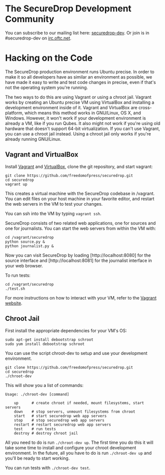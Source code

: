 # The SecureDrop Development Community

You can subscribe to our mailing list here: [securedrop-dev](https://lists.riseup.net/www/subscribe/securedrop-dev). Or join is in #securedrop-dev on [irc.oftc.net](http://www.oftc.net/).

# Hacking on the Code

The SecureDrop production environment runs Ubuntu precise. In order to make it so all developers have as similar an environment as possible, we have made it easy to write and test code changes in precise, even if that's not the operating system you're running.

The two ways to do this are using Vagrant or using a chroot jail. Vagrant works by creating an Ubuntu precise VM using VirtualBox and installing a development environment inside of it. Vagrant and VirtualBox are cross-platform, which means this method works in GNU/Linux, OS X, and Windows. However, it won't work if your development environment is already a VM, like if you run Qubes. It also might not work if you're using old hardware that doesn't support 64-bit virtualization. If you can't use Vagrant, you can use a chroot jail instead. Using a chroot jail only works if you're already running GNU/Linux.

## Vagrant and VirtualBox

Install [Vagrant](http://vagrantup.com) and [VirtualBox](http://www.virtualbox.org), clone the git repository, and start vagrant:

	git clone https://github.com/freedomofpress/securedrop.git
	cd securedrop
	vagrant up

This creates a virtual machine with the SecureDrop codebase in /vagrant. You can edit files on your host machine in your favorite editor, and restart the web servers in the VM to test your changes.

You can ssh into the VM by typing `vagrant ssh`.

SecureDrop consists of two related web applications, one for sources and one for journalists. You can start the web servers from within the VM with:

    cd /vagrant/securedrop
    python source.py &
    python journalist.py &

Now you can visit SecureDrop by loading [http://localhost:8080] for the source interface and [http://localhost:8081] for the journalist interface in your web browser.

To run tests:

	cd /vagrant/securedrop
	./test.sh

For more instructions on how to interact with your VM, refer to the [Vagrant website](http://vagrantup.com).

## Chroot Jail

First install the appropriate dependencies for your VM's OS:

    sudo apt-get install debootstrap schroot
    sudo yum install debootstrap schroot

You can use the script chroot-dev to setup and use your development environment.

	git clone https://github.com/freedomofpress/securedrop.git
	cd securedrop
    ./chroot-dev

This will show you a list of commands:

    Usage: ./chroot-dev [command]

        up      # create chroot if needed, mount filesystems, start servers
        down    # stop servers, unmount filesystems from chroot
        start   # start securedrop web app servers
        stop    # stop securedrop web app servers
        restart # restart securedrop web app servers
        test    # run tests
        destroy # destroy chroot jail

All you need to do is run `./chroot-dev up`. The first time you do this it will take some time to install and configure your chroot development environment. In the future, all you have to do is run `./chroot-dev up` and you'll be ready to start working.

You can run tests with `./chroot-dev test`.


